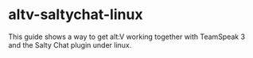 # altv-saltychat-linux
This guide shows a way to get alt:V working together with TeamSpeak 3 and the Salty Chat plugin under linux.
